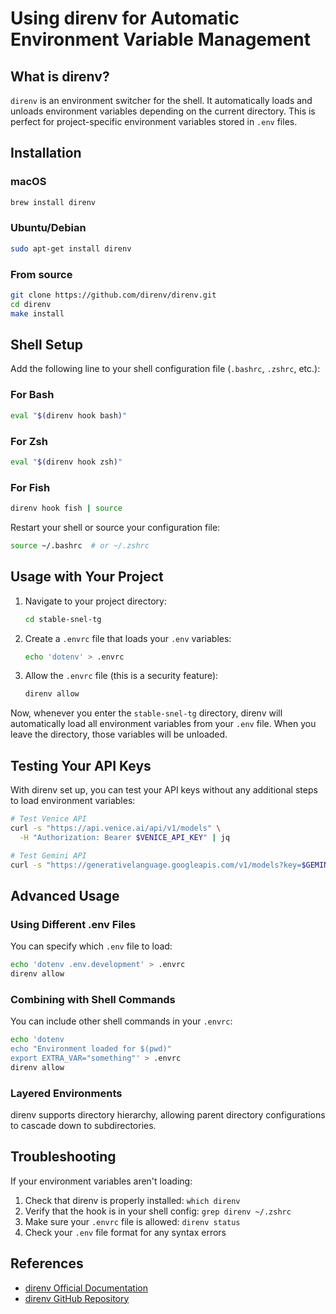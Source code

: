 # Using direnv for Automatic Environment Variable Management

## What is direnv?

`direnv` is an environment switcher for the shell. It automatically loads and unloads environment variables depending on the current directory. This is perfect for project-specific environment variables stored in `.env` files.

## Installation

### macOS
```bash
brew install direnv
```

### Ubuntu/Debian
```bash
sudo apt-get install direnv
```

### From source
```bash
git clone https://github.com/direnv/direnv.git
cd direnv
make install
```

## Shell Setup

Add the following line to your shell configuration file (`.bashrc`, `.zshrc`, etc.):

### For Bash
```bash
eval "$(direnv hook bash)"
```

### For Zsh
```bash
eval "$(direnv hook zsh)"
```

### For Fish
```bash
direnv hook fish | source
```

Restart your shell or source your configuration file:
```bash
source ~/.bashrc  # or ~/.zshrc
```

## Usage with Your Project

1. Navigate to your project directory:
   ```bash
   cd stable-snel-tg
   ```

2. Create a `.envrc` file that loads your `.env` variables:
   ```bash
   echo 'dotenv' > .envrc
   ```

3. Allow the `.envrc` file (this is a security feature):
   ```bash
   direnv allow
   ```

Now, whenever you enter the `stable-snel-tg` directory, direnv will automatically load all environment variables from your `.env` file. When you leave the directory, those variables will be unloaded.

## Testing Your API Keys

With direnv set up, you can test your API keys without any additional steps to load environment variables:

```bash
# Test Venice API
curl -s "https://api.venice.ai/api/v1/models" \
  -H "Authorization: Bearer $VENICE_API_KEY" | jq

# Test Gemini API
curl -s "https://generativelanguage.googleapis.com/v1/models?key=$GEMINI_API_KEY" | jq
```

## Advanced Usage

### Using Different .env Files

You can specify which `.env` file to load:
```bash
echo 'dotenv .env.development' > .envrc
direnv allow
```

### Combining with Shell Commands

You can include other shell commands in your `.envrc`:
```bash
echo 'dotenv
echo "Environment loaded for $(pwd)"
export EXTRA_VAR="something"' > .envrc
direnv allow
```

### Layered Environments

direnv supports directory hierarchy, allowing parent directory configurations to cascade down to subdirectories.

## Troubleshooting

If your environment variables aren't loading:

1. Check that direnv is properly installed: `which direnv`
2. Verify that the hook is in your shell config: `grep direnv ~/.zshrc`
3. Make sure your `.envrc` file is allowed: `direnv status`
4. Check your `.env` file format for any syntax errors

## References

- [direnv Official Documentation](https://direnv.net/)
- [direnv GitHub Repository](https://github.com/direnv/direnv)